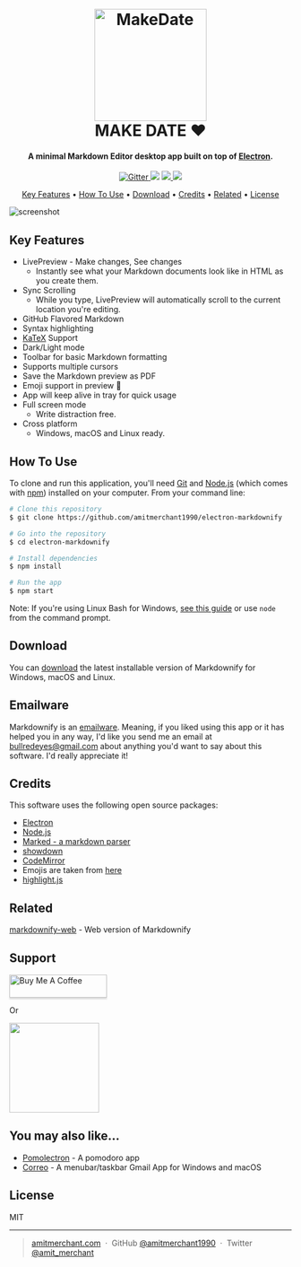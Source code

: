 
<h1 align="center">
  <br>
  <img src="UI/UX.logo.png" alt="MakeDate" width="200">
  <br>
  MAKE DATE ♥️
  <br>
</h1>

<h4 align="center">A minimal Markdown Editor desktop app built on top of <a href="http://electron.atom.io" target="_blank">Electron</a>.</h4>

<p align="center">
  <a href="https://badge.fury.io/js/electron-markdownify">
    <img src="https://badge.fury.io/js/electron-markdownify.svg"
         alt="Gitter">
  </a>
  <a href="https://gitter.im/amitmerchant1990/electron-markdownify"><img src="https://badges.gitter.im/amitmerchant1990/electron-markdownify.svg"></a>
  <a href="https://saythanks.io/to/amitmerchant1990">
      <img src="https://img.shields.io/badge/SayThanks.io-%E2%98%BC-1EAEDB.svg">
  </a>
  <a href="https://www.paypal.me/AmitMerchant">
    <img src="https://img.shields.io/badge/$-donate-ff69b4.svg?maxAge=2592000&amp;style=flat">
  </a>
</p>

<p align="center">
  <a href="#key-features">Key Features</a> •
  <a href="#how-to-use">How To Use</a> •
  <a href="#download">Download</a> •
  <a href="#credits">Credits</a> •
  <a href="#related">Related</a> •
  <a href="#license">License</a>
</p>

![screenshot](https://raw.githubusercontent.com/amitmerchant1990/electron-markdownify/master/app/img/markdownify.gif)

## Key Features

* LivePreview - Make changes, See changes
  - Instantly see what your Markdown documents look like in HTML as you create them.
* Sync Scrolling
  - While you type, LivePreview will automatically scroll to the current location you're editing.
* GitHub Flavored Markdown  
* Syntax highlighting
* [KaTeX](https://khan.github.io/KaTeX/) Support
* Dark/Light mode
* Toolbar for basic Markdown formatting
* Supports multiple cursors
* Save the Markdown preview as PDF
* Emoji support in preview :tada:
* App will keep alive in tray for quick usage
* Full screen mode
  - Write distraction free.
* Cross platform
  - Windows, macOS and Linux ready.

## How To Use

To clone and run this application, you'll need [Git](https://git-scm.com) and [Node.js](https://nodejs.org/en/download/) (which comes with [npm](http://npmjs.com)) installed on your computer. From your command line:

```bash
# Clone this repository
$ git clone https://github.com/amitmerchant1990/electron-markdownify

# Go into the repository
$ cd electron-markdownify

# Install dependencies
$ npm install

# Run the app
$ npm start
```

Note: If you're using Linux Bash for Windows, [see this guide](https://www.howtogeek.com/261575/how-to-run-graphical-linux-desktop-applications-from-windows-10s-bash-shell/) or use `node` from the command prompt.


## Download

You can [download](https://github.com/amitmerchant1990/electron-markdownify/releases/tag/v1.2.0) the latest installable version of Markdownify for Windows, macOS and Linux.

## Emailware

Markdownify is an [emailware](https://en.wiktionary.org/wiki/emailware). Meaning, if you liked using this app or it has helped you in any way, I'd like you send me an email at <bullredeyes@gmail.com> about anything you'd want to say about this software. I'd really appreciate it!

## Credits

This software uses the following open source packages:

- [Electron](http://electron.atom.io/)
- [Node.js](https://nodejs.org/)
- [Marked - a markdown parser](https://github.com/chjj/marked)
- [showdown](http://showdownjs.github.io/showdown/)
- [CodeMirror](http://codemirror.net/)
- Emojis are taken from [here](https://github.com/arvida/emoji-cheat-sheet.com)
- [highlight.js](https://highlightjs.org/)

## Related

[markdownify-web](https://github.com/amitmerchant1990/markdownify-web) - Web version of Markdownify

## Support

<a href="https://www.buymeacoffee.com/5Zn8Xh3l9" target="_blank"><img src="https://www.buymeacoffee.com/assets/img/custom_images/purple_img.png" alt="Buy Me A Coffee" style="height: 41px !important;width: 174px !important;box-shadow: 0px 3px 2px 0px rgba(190, 190, 190, 0.5) !important;-webkit-box-shadow: 0px 3px 2px 0px rgba(190, 190, 190, 0.5) !important;" ></a>

<p>Or</p> 

<a href="https://www.patreon.com/amitmerchant">
    <img src="https://c5.patreon.com/external/logo/become_a_patron_button@2x.png" width="160">
</a>

## You may also like...

- [Pomolectron](https://github.com/amitmerchant1990/pomolectron) - A pomodoro app
- [Correo](https://github.com/amitmerchant1990/correo) - A menubar/taskbar Gmail App for Windows and macOS

## License

MIT

---

> [amitmerchant.com](https://www.amitmerchant.com) &nbsp;&middot;&nbsp;
> GitHub [@amitmerchant1990](https://github.com/amitmerchant1990) &nbsp;&middot;&nbsp;
> Twitter [@amit_merchant](https://twitter.com/amit_merchant)


